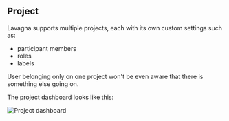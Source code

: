 ## Project

Lavagna supports multiple projects, each with its own custom settings such as:

* participant members
* roles
* labels

User belonging only on one project won't be even aware that there is something else going on.

The project dashboard looks like this:

<img class="pure-img" src="{{relativeRootPath}}/images/en/c04_project_dashboard.png" alt="Project dashboard">